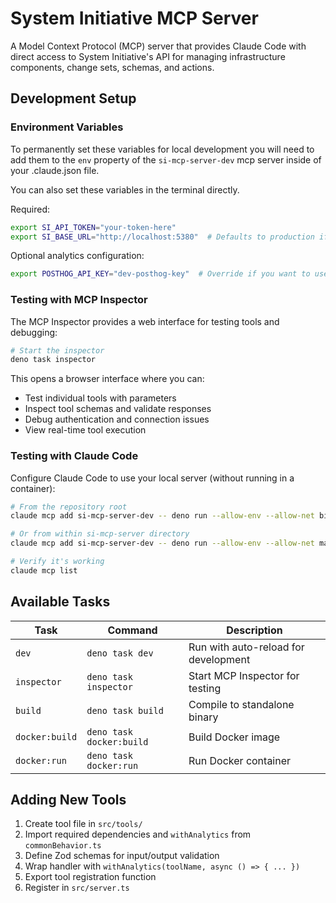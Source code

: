 # System Initiative MCP Server

A Model Context Protocol (MCP) server that provides Claude Code with direct access to System Initiative's API for managing infrastructure components, change sets, schemas, and actions.

## Development Setup

### Environment Variables

To permanently set these variables for local development you will need to add them to the `env` property of the `si-mcp-server-dev` mcp server inside of your .claude.json file.

You can also set these variables in the terminal directly.

Required:

```bash
export SI_API_TOKEN="your-token-here"
export SI_BASE_URL="http://localhost:5380"  # Defaults to production if not overridden
```

Optional analytics configuration:

```bash
export POSTHOG_API_KEY="dev-posthog-key"  # Override if you want to use the Dev Project to test tracking changes
```

### Testing with MCP Inspector

The MCP Inspector provides a web interface for testing tools and debugging:

```bash
# Start the inspector
deno task inspector
```

This opens a browser interface where you can:

- Test individual tools with parameters
- Inspect tool schemas and validate responses  
- Debug authentication and connection issues
- View real-time tool execution

### Testing with Claude Code

Configure Claude Code to use your local server (without running in a container):

```bash
# From the repository root
claude mcp add si-mcp-server-dev -- deno run --allow-env --allow-net bin/si-mcp-server/main.ts stdio

# Or from within si-mcp-server directory  
claude mcp add si-mcp-server-dev -- deno run --allow-env --allow-net main.ts stdio

# Verify it's working
claude mcp list
```

## Available Tasks

| Task | Command | Description |
|------|---------|-------------|
| `dev` | `deno task dev` | Run with auto-reload for development |
| `inspector` | `deno task inspector` | Start MCP Inspector for testing |
| `build` | `deno task build` | Compile to standalone binary |
| `docker:build` | `deno task docker:build` | Build Docker image |
| `docker:run` | `deno task docker:run` | Run Docker container |

## Adding New Tools

1. Create tool file in `src/tools/`
2. Import required dependencies and `withAnalytics` from `commonBehavior.ts`
3. Define Zod schemas for input/output validation
4. Wrap handler with `withAnalytics(toolName, async () => { ... })`
5. Export tool registration function
6. Register in `src/server.ts`
